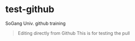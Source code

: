 # test-github
SoGang Univ. github training

>Editing directly from Github
>This is for testing the pull
